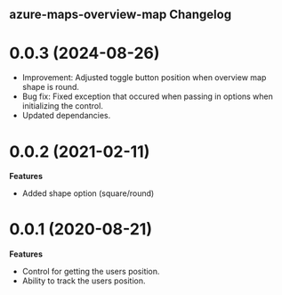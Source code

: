 ## azure-maps-overview-map Changelog

<a name="0.0.3"></a>
# 0.0.3 (2024-08-26)

- Improvement: Adjusted toggle button position when overview map shape is round.
- Bug fix: Fixed exception that occured when passing in options when initializing the control.
- Updated dependancies.
   
<a name="0.0.2"></a>
# 0.0.2 (2021-02-11)

**Features**

- Added shape option (square/round)
 
<a name="0.0.1"></a>
# 0.0.1 (2020-08-21)

**Features**

- Control for getting the users position.
- Ability to track the users position.
